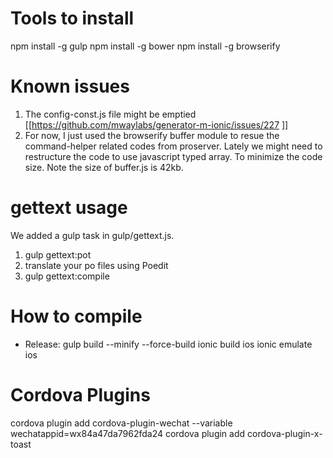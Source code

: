 # Tools to install

npm install -g gulp
npm install -g bower
npm install -g browserify

# Known issues

1. The config-const.js file might be emptied [[https://github.com/mwaylabs/generator-m-ionic/issues/227
]]
2. For now, I just used the browserify buffer module to resue the command-helper related codes from proserver. Lately we might need to restructure the code to use javascript typed array. To minimize the code size. Note the size of buffer.js is 42kb.

# gettext usage

We added a gulp task in gulp/gettext.js.

1. gulp gettext:pot
2. translate your po files using Poedit
3. gulp gettext:compile

# How to compile

- Release:
gulp build --minify --force-build
ionic build ios
ionic emulate ios

# Cordova Plugins


cordova plugin add cordova-plugin-wechat --variable wechatappid=wx84a47da7962fda24
cordova plugin add cordova-plugin-x-toast
